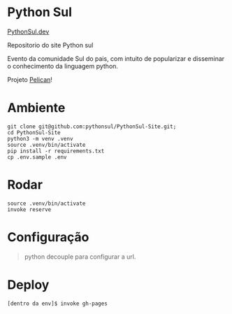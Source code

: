 Python Sul
============

[PythonSul.dev](https://pythonsul.dev/)

Repositorio do site Python sul 

Evento da comunidade Sul do pais, com intuito de popularizar e disseminar o conhecimento da linguagem python.

Projeto [Pelican](https://docs.getpelican.com/en/latest/)!

# Ambiente
```shell
git clone git@github.com:pythonsul/PythonSul-Site.git;
cd PythonSul-Site
python3 -m venv .venv
source .venv/bin/activate
pip install -r requirements.txt
cp .env.sample .env
```

# Rodar
```shell
source .venv/bin/activate
invoke reserve
```

# Configuração

> 
> python decouple para configurar a url.
>

# Deploy
```shell
[dentro da env]$ invoke gh-pages
```